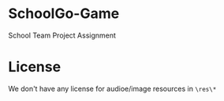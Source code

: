 # SchoolGo-Game
School Team Project Assignment

# License
We don't have any license for audioe/image resources in `\res\*`
